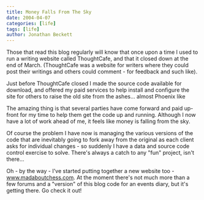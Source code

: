```yaml
---
title: Money Falls From The Sky
date: 2004-04-07
categories: [life]
tags: [life]
author: Jonathan Beckett
---
```


Those that read this blog regularly will know that once upon a time I used to run a writing website called ThoughtCafe, and that it closed down at the end of March. (ThoughtCafe was a website for writers where they could post their writings and others could comment - for feedback and such like).

Just before ThoughtCafe closed I made the source code available for download, and offered my paid services to help install and configure the site for others to raise the old site from the ashes... almost Phoenix like 

The amazing thing is that several parties have come forward and paid up-front for my time to help them get the code up and running. Although I now have a lot of work ahead of me, it feels like money is falling from the sky.

Of course the problem I have now is managing the various versions of the code that are inevitably going to fork away from the original as each client asks for individual changes - so suddenly I have a data and source code control exercise to solve. There's always a catch to any "fun" project, isn't there...

Oh - by the way - I've started putting together a new website too - www.madaboutchess.com. At the moment there's not much more than a few forums and a "version" of this blog code for an events diary, but it's getting there. Go check it out!